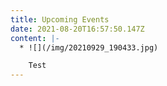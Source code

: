 ```yaml
---
title: Upcoming Events
date: 2021-08-20T16:57:50.147Z
content: |-
  * ![](/img/20210929_190433.jpg)

    Test
---
```

